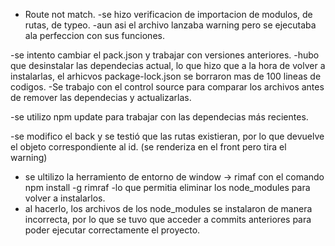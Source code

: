 - Route not match.
-se hizo verificacion de importacion de modulos, de rutas, de typeo.
-aun asi el archivo lanzaba warning pero se ejecutaba ala perfeccion con sus funciones.

-se intento cambiar el pack.json y trabajar con versiones anteriores.
-hubo que desinstalar las dependecias actual, lo que hizo que a la hora de volver a instalarlas, el arhicvos
package-lock.json se borraron mas de 100 lineas de codigos. 
-Se trabajo con el control source para comparar los archivos antes de remover las dependecias y actualizarlas.

-se utilizo npm update para trabajar con las dependecias más recientes.

-se modifico el back y se testió que las rutas existieran, por lo que devuelve el objeto correspondiente al id.
(se renderiza en el front pero tira el warning)

- se ultilizo la herramiento de entorno de window -> rimaf con el comando npm install -g rimraf
-lo que permitia eliminar los node_modules para volver a instalarlos. 
- al hacerlo, los archivos de los node_modules se instalaron de manera incorrecta, por lo que se tuvo que acceder a commits anteriores para poder ejecutar correctamente el proyecto.